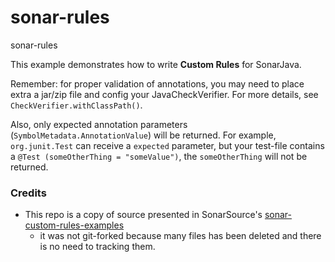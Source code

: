 # sonar-rules
sonar-rules

This example demonstrates how to write **Custom Rules** for SonarJava.

Remember: for proper validation of annotations, you may need to place extra a jar/zip file and config your JavaCheckVerifier.
For more details, see `CheckVerifier.withClassPath()`.

Also, only expected annotation parameters (`SymbolMetadata.AnnotationValue`) will be returned.
For example, `org.junit.Test` can receive a `expected` parameter, but your test-file contains a `@Test (someOtherThing = "someValue")`, the `someOtherThing` will not be returned.

### Credits
- This repo is a copy of source presented in SonarSource's [sonar-custom-rules-examples](https://github.com/SonarSource/sonar-custom-rules-examples)
    - it was not git-forked because many files has been deleted and there is no need to tracking them.
